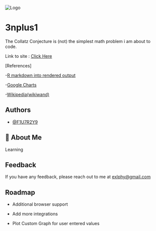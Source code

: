  
![Logo](https://cdn.discordapp.com/attachments/794818958686552145/898590999553638470/headerimg.png)

    
# 3nplus1
The Collatz Conjecture is (not) the simplest math problem i am about to code.

Link to site : [Click Here](https://f1u7r2y9.github.io/3nplus1/) 

[References]

-[R markdown into rendered output](https://www.earthdatascience.org/courses/earth-analytics/document-your-science/knit-rmarkdown-document-to-pdf/)

-[Google Charts](https://developers.google.com/chart/interactive/docs/gallery/linechart)

-[Wikipedia(wikiwand)](https://www.wikiwand.com/en/Collatz_conjecture)

## Authors

- [@F1U7R2Y9](https://github.com/F1U7R2Y9/)

  
## 🚀 About Me
Learning

  
## Feedback

If you have any feedback, please reach out to me at exlphy@gmail.com

  



## Roadmap

- Additional browser support

- Add more integrations

- Plot Custom Graph for user entered values
  

